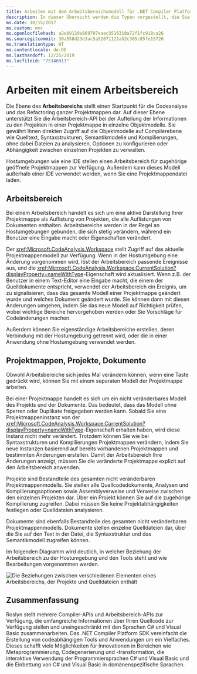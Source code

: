 ```yaml
---
title: Arbeiten mit dem Arbeitsbereichsmodell für .NET Compiler Platform SDK
description: In dieser Übersicht werden die Typen vorgestellt, die Sie zum Abfragen und Bearbeiten von Arbeitsbereichen und Projekten für Ihren Code verwenden.
ms.date: 10/15/2017
ms.custom: mvc
ms.openlocfilehash: a2e69129a869707eaec3516310a72f1fc918ca26
ms.sourcegitcommit: 30a558d23e3ac5a52071121a52c305c85fe15726
ms.translationtype: HT
ms.contentlocale: de-DE
ms.lasthandoff: 12/25/2019
ms.locfileid: "75346913"
---
```

# <a name="work-with-a-workspace"></a>Arbeiten mit einem Arbeitsbereich

Die Ebene des **Arbeitsbereichs** stellt einen Startpunkt für die Codeanalyse und das Refactoring ganzer Projektmappen dar. Auf dieser Ebene unterstützt Sie die Arbeitsbereich-API bei der Aufteilung der Informationen zu den Projekten in einer Projektmappe in einzelne Objektmodelle. Sie gewährt Ihnen direkten Zugriff auf die Objektmodelle auf Compilerebene wie Quelltext, Syntaxstrukturen, Semantikmodelle und Kompilierungen, ohne dabei Dateien zu analysieren, Optionen zu konfigurieren oder Abhängigkeit zwischen einzelnen Projekten zu verwalten. 

Hostumgebungen wie eine IDE stellen einen Arbeitsbereich für zugehörige geöffnete Projektmappen zur Verfügung. Außerdem kann dieses Modell außerhalb einer IDE verwendet werden, wenn Sie eine Projektmappendatei laden.

## <a name="workspace"></a>Arbeitsbereich

Bei einem Arbeitsbereich handelt es sich um eine aktive Darstellung Ihrer Projektmappe als Auflistung von Projekten, die alle Auflistungen von Dokumenten enthalten. Arbeitsbereiche werden in der Regel an Hostumgebungen gebunden, die sich stetig verändern, während ein Benutzer eine Eingabe macht oder Eigenschaften verändert. 

Der <xref:Microsoft.CodeAnalysis.Workspace> stellt Zugriff auf das aktuelle Projektmappenmodell zur Verfügung. Wenn in der Hostumgebung eine Änderung vorgenommen wird, löst der Arbeitsbereich passende Ereignisse aus, und die <xref:Microsoft.CodeAnalysis.Workspace.CurrentSolution?displayProperty=nameWithType>-Eigenschaft wird aktualisiert. Wenn z.B. der Benutzer in einem Text-Editor eine Eingabe macht, die einem der Quelldokumente entspricht, verwendet der Arbeitsbereich ein Ereignis, um zu signalisieren, dass das gesamte Modell einer Projektmappe geändert wurde und welches Dokument geändert wurde. Sie können dann mit diesen Änderungen umgehen, indem Sie das neue Modell auf Richtigkeit prüfen, wobei wichtige Bereiche hervorgehoben werden oder Sie Vorschläge für Codeänderungen machen. 

Außerdem können Sie eigenständige Arbeitsbereiche erstellen, deren Verbindung mit der Hostumgebung getrennt wird, oder die in einer Anwendung ohne Hostumgebung verwendet werden.

## <a name="solutions-projects-documents"></a>Projektmappen, Projekte, Dokumente

Obwohl Arbeitsbereiche sich jedes Mal verändern können, wenn eine Taste gedrückt wird, können Sie mit einem separaten Modell der Projektmappe arbeiten. 

Bei einer Projektmappe handelt es sich um ein nicht veränderbares Modell des Projekts und der Dokumente. Das bedeutet, dass das Modell ohne Sperren oder Duplikate freigegeben werden kann. Sobald Sie eine Projektmappeninstanz von der <xref:Microsoft.CodeAnalysis.Workspace.CurrentSolution?displayProperty=nameWithType>-Eigenschaft erhalten haben, wird diese Instanz nicht mehr verändert. Trotzdem können Sie wie bei Syntaxstrukturen und Kompilierungen Projektmappen verändern, indem Sie neue Instanzen basierend auf bereits vorhandenen Projektmappen und bestimmten Änderungen erstellen. Damit der Arbeitsbereich Ihre Änderungen anzeigt, müssen Sie die veränderte Projektmappe explizit auf den Arbeitsbereich anwenden.

Projekte sind Bestandteile des gesamten nicht veränderbaren Projektmappenmodells. Sie stellen alle Quellcodedokumente, Analysen und Kompilierungsoptionen sowie Assemblyverweise und Verweise zwischen den einzelnen Projekten dar. Über ein Projekt können Sie auf die zugehörige Kompilierung zugreifen. Dabei müssen Sie keine Projektabhängigkeiten festlegen oder Quelldateien analysieren.

Dokumente sind ebenfalls Bestandteile des gesamten nicht veränderbaren Projektmappenmodells. Dokumente stellen einzelne Quelldateien dar, über die Sie auf den Text in der Datei, die Syntaxstruktur und das Semantikmodell zugreifen können.

Im folgenden Diagramm wird deutlich, in welcher Beziehung der Arbeitsbereich zu der Hostumgebung und den Tools steht und wie Bearbeitungen vorgenommen werden.

![Die Beziehungen zwischen verschiedenen Elementen eines Arbeitsbereichs, der Projekte und Quelldateien enthält](media/work-with-workspace/workspace-obj-relations.png)

## <a name="summary"></a>Zusammenfassung

Roslyn stellt mehrere Compiler-APIs und Arbeitsbereich-APIs zur Verfügung, die umfangreiche Informationen über Ihren Quellcode zur Verfügung stellen und uneingeschränkt mit den Sprachen C# und Visual Basic zusammenarbeiten.  Das .NET Compiler Platform SDK vereinfacht die Erstellung von codeabhängigen Tools und Anwendungen um ein Vielfaches. Dieses schafft viele Möglichkeiten für Innovationen in Bereichen wie Metaprogrammierung, Codegenerierung und -transformation, die interaktive Verwendung der Programmiersprachen C# und Visual Basic und die Einbettung von C# und Visual Basic in domänenspezifische Sprachen.  
